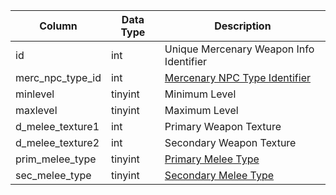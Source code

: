 | Column           | Data Type | Description                                                                               |
| ---------------- | --------- | ----------------------------------------------------------------------------------------- |
| id               | int       | Unique Mercenary Weapon Info Identifier                                                   |
| merc_npc_type_id | int       | [Mercenary NPC Type Identifier](merc_npc_types.md)                                        |
| minlevel         | tinyint   | Minimum Level                                                                             |
| maxlevel         | tinyint   | Maximum Level                                                                             |
| d_melee_texture1 | int       | Primary Weapon Texture                                                                    |
| d_melee_texture2 | int       | Secondary Weapon Texture                                                                  |
| prim_melee_type  | tinyint   | [Primary Melee Type](https://eqemu.gitbook.io/server/categories/reference-lists/skills)   |
| sec_melee_type   | tinyint   | [Secondary Melee Type](https://eqemu.gitbook.io/server/categories/reference-lists/skills) |